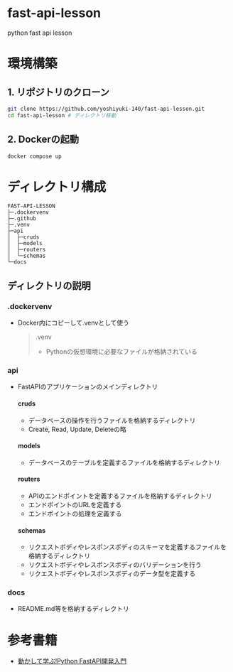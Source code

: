 # fast-api-lesson
python fast api lesson

# 環境構築

## 1. リポジトリのクローン

```bash
git clone https://github.com/yoshiyuki-140/fast-api-lesson.git
cd fast-api-lesson # ディレクトリ移動
```

## 2. Dockerの起動

```bash
docker compose up
```

# ディレクトリ構成
```
FAST-API-LESSON
├─.dockervenv
├─.github
├─.venv
├─api
│  ├─cruds
│  ├─models
│  ├─routers
│  └─schemas
└─docs
```
## ディレクトリの説明

### .dockervenv
- Docker内にコピーして.venvとして使う

    > .venv
    >   - Pythonの仮想環境に必要なファイルが格納されている


### api
- FastAPIのアプリケーションのメインディレクトリ

    #### cruds
    - データベースの操作を行うファイルを格納するディレクトリ
    - Create, Read, Update, Deleteの略

    #### models
    - データベースのテーブルを定義するファイルを格納するディレクトリ


    #### routers
    - APIのエンドポイントを定義するファイルを格納するディレクトリ
    - エンドポイントのURLを定義する
    - エンドポイントの処理を定義する

    #### schemas
    - リクエストボディやレスポンスボディのスキーマを定義するファイルを格納するディレクトリ
    - リクエストボディやレスポンスボディのバリデーションを行う
    - リクエストボディやレスポンスボディのデータ型を定義する

### docs
- README.md等を格納するディレクトリ

# 参考書籍 

- [動かして学ぶ!Python FastAPI開発入門](https://ndlsearch.ndl.go.jp/books/R100000002-I032848914)
